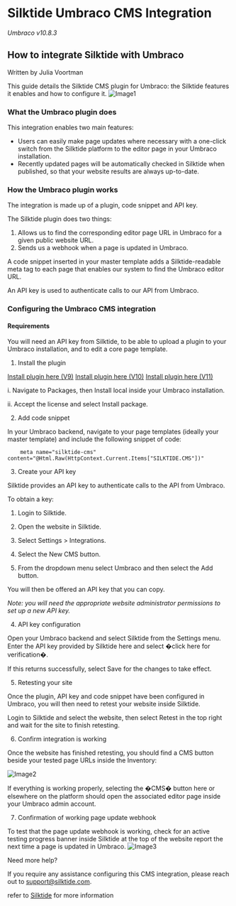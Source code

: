 # Silktide Umbraco CMS Integration

_Umbraco v10.8.3_

## How to integrate Silktide with Umbraco
Written by Julia Voortman

This guide details the Silktide CMS plugin for Umbraco: the Silktide features it enables and how to configure it.
![Image1](https://silktide-487cc78569db.intercom-attachments-7.com/i/o/765227120/7e1082c881fc55220e0b1e4a/8cc23bfec1090fdaea8919e6c7777e6d)
 
### What the Umbraco plugin does

This integration enables two main features:

- Users can easily make page updates where necessary with a one-click switch from the Silktide platform to the editor page in your Umbraco installation.
- Recently updated pages will be automatically checked in Silktide when published, so that your website results are always up-to-date.

### How the Umbraco plugin works

The integration is made up of a plugin, code snippet and API key.

The Silktide plugin does two things:

1. Allows us to find the corresponding editor page URL in Umbraco for a given public website URL.
2. Sends us a webhook when a page is updated in Umbraco.

A code snippet inserted in your master template adds a Silktide-readable meta tag to each page that enables our system to find the Umbraco editor URL.

An API key is used to authenticate calls to our API from Umbraco.

### Configuring the Umbraco CMS integration

#### Requirements

You will need an API key from Silktide, to be able to upload a plugin to your Umbraco installation, and to edit a core page template.

 
1. Install the plugin

[Install plugin here (V9)](https://www.nuget.org/packages/brimit.silktide.umbraco.plugin/9.5.4)
[Install plugin here (V10)](https://www.nuget.org/packages/brimit.silktide.umbraco.plugin/10.8.3)
[Install plugin here (V11)](https://www.nuget.org/packages/brimit.silktide.umbraco.plugin/11.5.0)
 

 i. Navigate to Packages, then Install local inside your Umbraco installation.
 
 ii. Accept the license and select Install package.

 
2. Add code snippet

In your Umbraco backend, navigate to your page templates (ideally your master template) and include the following snippet of code:


        meta name="silktide-cms" content="@Html.Raw(HttpContext.Current.Items["SILKTIDE.CMS"])"

 
3. Create your API key

Silktide provides an API key to authenticate calls to the API from Umbraco.

 
To obtain a key:

1. Login to Silktide.

2. Open the website in Silktide.

3. Select Settings > Integrations.

4. Select the New CMS button.

5. From the dropdown menu select Umbraco and then select the Add button.


You will then be offered an API key that you can copy.

_Note: you will need the appropriate website administrator permissions to set up a new API key._

 
4. API key configuration

Open your Umbraco backend and select Silktide from the Settings menu. Enter the API key provided by Silktide here and select �click here for verification�.

 

If this returns successfully, select Save for the changes to take effect.

 
5. Retesting your site

Once the plugin, API key and code snippet have been configured in Umbraco, you will then need to retest your website inside Silktide.

 

Login to Silktide and select the website, then select Retest in the top right and wait for the site to finish retesting.

 
6. Confirm integration is working

Once the website has finished retesting, you should find a CMS button beside your tested page URLs inside the Inventory:

 ![Image2](https://silktide-487cc78569db.intercom-attachments-7.com/i/o/765227132/bec279ababe7ed0ea10b2677/efc31caef6b894f76ee88e35cdf68519)

If everything is working properly, selecting the �CMS� button here or elsewhere on the platform should open the associated editor page inside your Umbraco admin account.

 
7. Confirmation of working page update webhook

To test that the page update webhook is working, check for an active testing progress banner inside Silktide at the top of the website report the next time a page is updated in Umbraco.
![Image3](https://silktide-487cc78569db.intercom-attachments-7.com/i/o/765227143/09f4f08dfaf0e78aa8ba5ae8/0a2c23d146413eefb6bc38039c9ceb22)
 
Need more help?

If you require any assistance configuring this CMS integration, please reach out to [support@silktide.com](support@silktide.com).

refer to [Silktide](https://help.silktide.com/en/articles/8020884-how-to-integrate-silktide-with-umbraco) for more information



